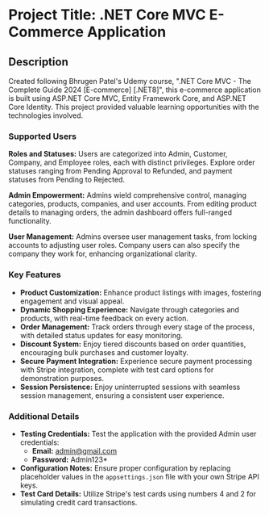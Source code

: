 # Project Title: .NET Core MVC E-Commerce Application

## Description

Created following Bhrugen Patel's Udemy course, ".NET Core MVC - The Complete Guide 2024 [E-commerce] [.NET8]", this e-commerce application is built using ASP.NET Core MVC, Entity Framework Core, and ASP.NET Core Identity. This project provided valuable learning opportunities with the technologies involved.

### Supported Users

**Roles and Statuses:** Users are categorized into Admin, Customer, Company, and Employee roles, each with distinct privileges. Explore order statuses ranging from Pending Approval to Refunded, and payment statuses from Pending to Rejected.

**Admin Empowerment:** Admins wield comprehensive control, managing categories, products, companies, and user accounts. From editing product details to managing orders, the admin dashboard offers full-ranged functionality.

**User Management:** Admins oversee user management tasks, from locking accounts to adjusting user roles. Company users can also specify the company they work for, enhancing organizational clarity.

### Key Features

- **Product Customization:** Enhance product listings with images, fostering engagement and visual appeal.
- **Dynamic Shopping Experience:** Navigate through categories and products, with real-time feedback on every action.
- **Order Management:** Track orders through every stage of the process, with detailed status updates for easy monitoring.
- **Discount System:** Enjoy tiered discounts based on order quantities, encouraging bulk purchases and customer loyalty.
- **Secure Payment Integration:** Experience secure payment processing with Stripe integration, complete with test card options for demonstration purposes.
- **Session Persistence:** Enjoy uninterrupted sessions with seamless session management, ensuring a consistent user experience.

### Additional Details

- **Testing Credentials:** Test the application with the provided Admin user credentials: 
  - **Email:** admin@gmail.com
  - **Password:** Admin123*
- **Configuration Notes:** Ensure proper configuration by replacing placeholder values in the `appsettings.json` file with your own Stripe API keys.
- **Test Card Details:** Utilize Stripe's test cards using numbers 4 and 2 for simulating credit card transactions.
